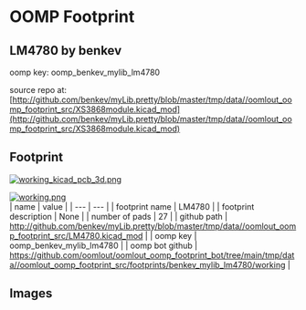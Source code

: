 # OOMP Footprint  
## LM4780  by benkev  
  
oomp key: oomp_benkev_mylib_lm4780  
  
source repo at: [http://github.com/benkev/myLib.pretty/blob/master/tmp/data//oomlout_oomp_footprint_src/XS3868module.kicad_mod](http://github.com/benkev/myLib.pretty/blob/master/tmp/data//oomlout_oomp_footprint_src/XS3868module.kicad_mod)  
## Footprint  
  
[![working_kicad_pcb_3d.png](working_kicad_pcb_3d_600.png)](working_kicad_pcb_3d.png)  
  
[![working.png](working_600.png)](working.png)  
| name | value | 
| --- | --- | 
| footprint name | LM4780 | 
| footprint description | None | 
| number of pads | 27 | 
| github path | http://github.com/benkev/myLib.pretty/blob/master/tmp/data//oomlout_oomp_footprint_src/LM4780.kicad_mod | 
| oomp key | oomp_benkev_mylib_lm4780 | 
| oomp bot github | https://github.com/oomlout/oomlout_oomp_footprint_bot/tree/main/tmp/data//oomlout_oomp_footprint_src/footprints/benkev_mylib_lm4780/working | 
## Images  
